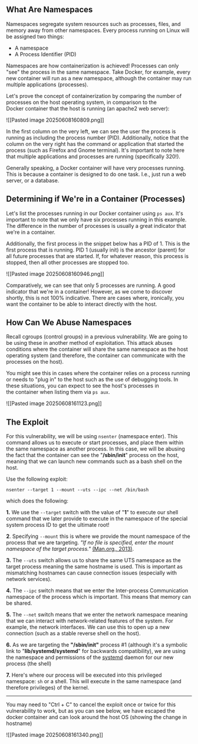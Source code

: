 ## What Are Namespaces

Namespaces segregate system resources such as processes, files, and memory away from other namespaces.
Every process running on Linux will be assigned two things:

- A namespace
- A Process Identifier (PID)

Namespaces are how containerization is achieved! Processes can only "see" the process in the same namespace.
Take Docker, for example, every new container will run as a new namespace, although the container may run multiple applications (processes).  

Let's prove the concept of containerization by comparing the number of processes on the host operating system, in comparison to the Docker container that the host is running (an apache2 web server):

![[Pasted image 20250608160809.png]]

In the first column on the very left, we can see the user the process is running as including the process number (PID). Additionally, notice that the column on the very right has the command or application that started the process (such as Firefox and Gnome terminal). It's important to note here that multiple applications and processes are running (specifically 320!). 

Generally speaking, a Docker container will have very processes running. This is because a container is designed to do one task. I.e., just run a web server, or a database.


## Determining if We're in a Container (Processes)

Let's list the processes running in our Docker container using `ps aux`. It's important to note that we only have six processes running in this example. The difference in the number of processes is usually a great indicator that we're in a container.

Additionally, the first process in the snippet below has a PID of 1. This is the first process that is running. PID 1 (usually init) is the ancestor (parent) for all future processes that are started. If, for whatever reason, this process is stopped, then all other processes are stopped too.

![[Pasted image 20250608160946.png]]

Comparatively, we can see that only 5 processes are running. A good indicator that we're in a container! However, as we come to discover shortly, this is not 100% indicative. There are cases where, ironically, you want the container to be able to interact directly with the host.

## How Can We Abuse Namespaces

Recall cgroups (control groups) in a previous vulnerability. We are going to be using these in another method of exploitation. This attack abuses conditions where the container will share the same namespace as the host operating system (and therefore, the container can communicate with the processes on the host).

You might see this in cases where the container relies on a process running or needs to "plug in" to the host such as the use of debugging tools. In these situations, you can expect to see the host's processes in the container when listing them via `ps aux`.

![[Pasted image 20250608161123.png]]

## The Exploit

For this vulnerability, we will be using `nsenter` (namespace enter). This command allows us to execute or start processes, and place them within the same namespace as another process. In this case, we will be abusing the fact that the container can see the "**/sbin/init**" process on the host, meaning that we can launch new commands such as a bash shell on the host.

Use the following exploit: 

```
nsenter --target 1 --mount --uts --ipc --net /bin/bash
```

which does the following:

**1.** We use the `--target` switch with the value of "**1**" to execute our shell command that we later provide to execute in the namespace of the special system process ID to get the ultimate root!

**2**. Specifying `--mount` this is where we provide the mount namespace of the process that we are targeting. _"If no file is specified, enter the mount namespace of the target process."_ [(Man.org., 2013)](https://man7.org/linux/man-pages/man1/nsenter.1.html).

**3.** The `--uts` switch allows us to share the same UTS namespace as the target process meaning the same hostname is used. This is important as mismatching hostnames can cause connection issues (especially with network services).

**4.** The `--ipc` switch means that we enter the Inter-process Communication namespace of the process which is important. This means that memory can be shared.

**5.** The `--net` switch means that we enter the network namespace meaning that we can interact with network-related features of the system. For example, the network interfaces. We can use this to open up a new connection (such as a stable reverse shell on the host).

**6.** As we are targeting the **"/sbin/init"** process #1 (although it's a symbolic link to "**lib/systemd/systemd**" for backwards compatibility), we are using the namespace and permissions of the [systemd](https://www.freedesktop.org/wiki/Software/systemd/) daemon for our new process (the shell)

**7.** Here's where our process will be executed into this privileged namespace: `sh` or a shell. This will execute in the same namespace (and therefore privileges) of the kernel.

--------
You may need to "Ctrl + C" to cancel the exploit once or twice for this vulnerability to work, but as you can see below, we have escaped the docker container and can look around the host OS (showing the change in hostname)

![[Pasted image 20250608161340.png]]

